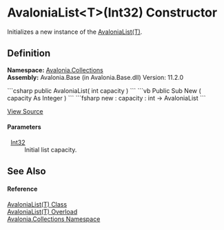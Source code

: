 # AvaloniaList&lt;T&gt;(Int32) Constructor


Initializes a new instance of the <a href="T_Avalonia_Collections_AvaloniaList_1">AvaloniaList(T)</a>.



## Definition
**Namespace:** <a href="N_Avalonia_Collections">Avalonia.Collections</a>  
**Assembly:** Avalonia.Base (in Avalonia.Base.dll) Version: 11.2.0

<Tabs groupId="api-code-preview">
<TabItem value="csharp" label="C#">
```csharp
public AvaloniaList(
	int capacity
)
```
</TabItem>
<TabItem value="vb" label="VB">
```vb
Public Sub New ( 
	capacity As Integer
)
```
</TabItem>
<TabItem value="fsharp" label="F#">
```fsharp
new : 
        capacity : int -> AvaloniaList
```
</TabItem>
</Tabs>



<a href="https://github.com/AvaloniaUI/Avalonia/tree/master/src/Avalonia.Base/Collections/AvaloniaList.cs#L67" title="View the source code">View Source</a>



#### Parameters
<dl><dt>  <a href="https://learn.microsoft.com/dotnet/api/system.int32" target="_blank" rel="noopener noreferrer">Int32</a></dt><dd>Initial list capacity.</dd></dl>

## See Also


#### Reference
<a href="T_Avalonia_Collections_AvaloniaList_1">AvaloniaList(T) Class</a>  
<a href="Overload_Avalonia_Collections_AvaloniaList_1__ctor">AvaloniaList(T) Overload</a>  
<a href="N_Avalonia_Collections">Avalonia.Collections Namespace</a>  

